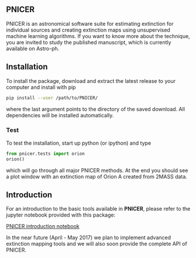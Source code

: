 ## PNICER

PNICER is an astronomical software suite for estimating extinction for individual sources and creating extinction maps using unsupervised machine learning algorithms. If you want to know more about the technique, you are invited to study the published manuscript, which is currently available on Astro-ph.

## Installation

To install the package, download and extract the latest release to your computer and install with pip

```bash
pip install --user /path/to/PNICER/
```

where the last argument points to the directory of the saved download. All dependencies will be installed automatically.

### Test

To test the installation, start up python (or ipython) and type

```python
from pnicer.tests import orion
orion()
```

which will go through all major PNICER methods. At the end you should see a plot window with an extinction map of Orion A created from 2MASS data.


## Introduction


For an introduction to the basic tools available in **PNICER**, please refer to the jupyter notebook provided with this package:

[PNICER introduction notebook](https://github.com/smeingast/PNICER/blob/master/notebooks/pnicer.ipynb)


In the near future (April - May 2017) we plan to implement advanced extinction mapping tools and we will also soon provide the complete API of PNICER.